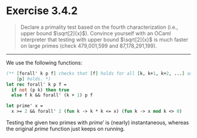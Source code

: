 # Exercise 3.4.2

> Declare a primality test based on the fourth characterization (i.e., upper bound $\sqrt[2]{x}$).
> Convince yourself with an OCaml interpreter that testing with upper bound $\sqrt[2]{x}$ is much faster on large primes (check 479,001,599 and 87,178,291,199).

---

We use the following functions:
```ocaml
(** [forall' k p f] checks that [f] holds for all [k, k+1, k+2, ...] as long as
    [p] holds. *)
let rec forall' k p f =
  if not (p k) then true
  else f k && forall' (k + 1) p f

let prime' x =
  x >= 2 && forall' 2 (fun k -> k * k <= x) (fun k -> x mod k <> 0)
```
Testing the given two primes with $\mathit{prime}'$ is (nearly) instantaneous, whereas the original $\mathit{prime}$ function just keeps on running.
